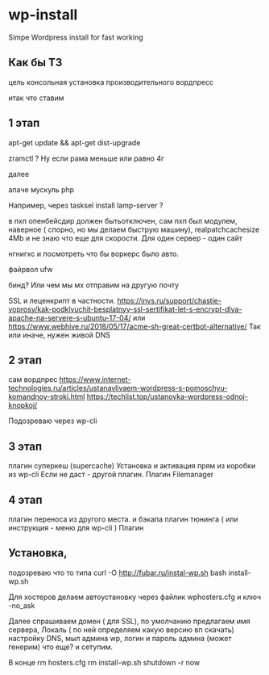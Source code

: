 # wp-install
Simpe Wordpress install for fast working


Как бы ТЗ
---

цель
консольная установка производительного вордпресс

итак что ставим

1 этап
---

apt-get update && apt-get dist-upgrade

zramctl ? Ну если рама меньше или равно 4г

далее

апаче
мускуль
php

Например, через 
tasksel install lamp-server ?

в пхп опенбейсдир должен бытьотключен, сам пхп был модулем, наверное ( спорно, но мы делаем быструю машину), realpatchcachesize 4Mb и не знаю что еще для скорости. Для один сервер - один сайт


нгнигкс и посмотреть что бы воркерс было авто.

файрвол ufw

бинд? Или чем мы мх отправим на другую почту

SSL и леценкрипт в частности.
https://invs.ru/support/chastie-voprosy/kak-podklyuchit-besplatnyy-ssl-sertifikat-let-s-encrypt-dlya-apache-na-servere-s-ubuntu-17-04/
или https://www.webhive.ru/2018/05/17/acme-sh-great-certbot-alternative/
Так или иначе, нужен живой DNS

2 этап
---

сам вордпрес
https://www.internet-technologies.ru/articles/ustanavlivaem-wordpress-s-pomoschyu-komandnoy-stroki.html
https://techlist.top/ustanovka-wordpress-odnoj-knopkoj/

Подозреваю через wp-cli

3 этап
-----

плагин суперкеш (supercache)
Установка и активация прям из коробки из wp-cli
Если не даст - другой плагин.
Плагин Filemanager


4 этап
------
плагин переноса из другого места. и бэкапа 
плагин тюнинга
( или инструкция - меню для wp-cli )
Плагин


Установка,
---
подозреваю что то типа
curl -O http://fubar.ru/instal-wp.sh
bash install-wp.sh

Для хостеров делаем автоустановку через файлик wphosters.cfg и ключ -no_ask 

Далее спрашиваем домен ( для SSL), по умолчанию предлагаем имя сервера, Локаль ( по ней определяем какую версию вп скачать) настройку DNS, мыл админа wp, логин и пароль админа (может генерим) что еще? и сетупим.

В конце
rm hosters.cfg
rm install-wp.sh 
shutdown -r now
